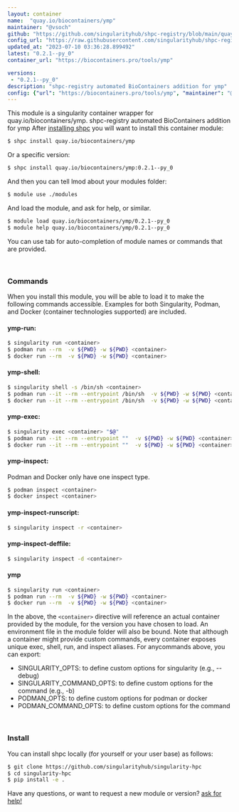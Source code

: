 ```yaml
---
layout: container
name:  "quay.io/biocontainers/ymp"
maintainer: "@vsoch"
github: "https://github.com/singularityhub/shpc-registry/blob/main/quay.io/biocontainers/ymp/container.yaml"
config_url: "https://raw.githubusercontent.com/singularityhub/shpc-registry/main/quay.io/biocontainers/ymp/container.yaml"
updated_at: "2023-07-10 03:36:28.899492"
latest: "0.2.1--py_0"
container_url: "https://biocontainers.pro/tools/ymp"

versions:
 - "0.2.1--py_0"
description: "shpc-registry automated BioContainers addition for ymp"
config: {"url": "https://biocontainers.pro/tools/ymp", "maintainer": "@vsoch", "description": "shpc-registry automated BioContainers addition for ymp", "latest": {"0.2.1--py_0": "sha256:4b335f3bf74c50987bd27f4f4f7e52c34960bde5681606335d1b15b8484d5245"}, "tags": {"0.2.1--py_0": "sha256:4b335f3bf74c50987bd27f4f4f7e52c34960bde5681606335d1b15b8484d5245"}, "docker": "quay.io/biocontainers/ymp"}
---
```


This module is a singularity container wrapper for quay.io/biocontainers/ymp.
shpc-registry automated BioContainers addition for ymp
After [installing shpc](#install) you will want to install this container module:


```bash
$ shpc install quay.io/biocontainers/ymp
```

Or a specific version:

```bash
$ shpc install quay.io/biocontainers/ymp:0.2.1--py_0
```

And then you can tell lmod about your modules folder:

```bash
$ module use ./modules
```

And load the module, and ask for help, or similar.

```bash
$ module load quay.io/biocontainers/ymp/0.2.1--py_0
$ module help quay.io/biocontainers/ymp/0.2.1--py_0
```

You can use tab for auto-completion of module names or commands that are provided.

<br>

### Commands

When you install this module, you will be able to load it to make the following commands accessible.
Examples for both Singularity, Podman, and Docker (container technologies supported) are included.

#### ymp-run:

```bash
$ singularity run <container>
$ podman run --rm  -v ${PWD} -w ${PWD} <container>
$ docker run --rm  -v ${PWD} -w ${PWD} <container>
```

#### ymp-shell:

```bash
$ singularity shell -s /bin/sh <container>
$ podman run --it --rm --entrypoint /bin/sh  -v ${PWD} -w ${PWD} <container>
$ docker run --it --rm --entrypoint /bin/sh  -v ${PWD} -w ${PWD} <container>
```

#### ymp-exec:

```bash
$ singularity exec <container> "$@"
$ podman run --it --rm --entrypoint ""  -v ${PWD} -w ${PWD} <container> "$@"
$ docker run --it --rm --entrypoint ""  -v ${PWD} -w ${PWD} <container> "$@"
```

#### ymp-inspect:

Podman and Docker only have one inspect type.

```bash
$ podman inspect <container>
$ docker inspect <container>
```

#### ymp-inspect-runscript:

```bash
$ singularity inspect -r <container>
```

#### ymp-inspect-deffile:

```bash
$ singularity inspect -d <container>
```



#### ymp

```bash
$ singularity run <container>
$ podman run --rm  -v ${PWD} -w ${PWD} <container>
$ docker run --rm  -v ${PWD} -w ${PWD} <container>
```


In the above, the `<container>` directive will reference an actual container provided
by the module, for the version you have chosen to load. An environment file in the
module folder will also be bound. Note that although a container
might provide custom commands, every container exposes unique exec, shell, run, and
inspect aliases. For anycommands above, you can export:

 - SINGULARITY_OPTS: to define custom options for singularity (e.g., --debug)
 - SINGULARITY_COMMAND_OPTS: to define custom options for the command (e.g., -b)
 - PODMAN_OPTS: to define custom options for podman or docker
 - PODMAN_COMMAND_OPTS: to define custom options for the command

<br>

### Install

You can install shpc locally (for yourself or your user base) as follows:

```bash
$ git clone https://github.com/singularityhub/singularity-hpc
$ cd singularity-hpc
$ pip install -e .
```

Have any questions, or want to request a new module or version? [ask for help!](https://github.com/singularityhub/singularity-hpc/issues)